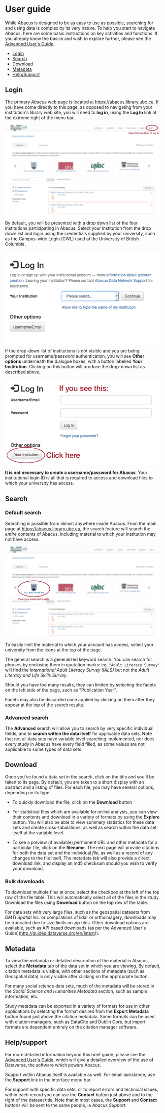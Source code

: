 # User guide

While Abacus is designed to be as easy to use as possible, searching for and using data is complex by its very nature. To help you start to navigate Abacus, here are some basic instructions on key activities and functions. If you already know the basics and wish to explore further, please see the [Advanced User's Guide](http://guides.dataverse.org/en/latest).
 
- [Login](#login)
- [Search](#search)
- [Download](#download)
- [Metadata](#metadata)
- [Help/Support](#help)

## <a name='login' />Login

The primary *Abacus* web page is located at <https://abacus.library.ubc.ca>. If you have come directly to this page, as opposed to navigating from your institution's library web site, you will need to **log in**, using the **Log In** link at the extreme right of the menu bar.

![Where to login](images/login.png)

By default, you will be presented with a drop down list of the four institutions participating in Abacus. Select your institution from the drop down list and login using the credentials supplied by your university, such as the Campus-wide Login (CWL) used at the University of British Columbia.

![Login screen](images/selectscreen.png)

If the drop-down list of institutions is not visible and you are being prompted for username/password authentication, you will see **Other options**  underneath the dialogue boxes, with a button labelled **Your Institution**. Clicking on this button will produce the drop-down list as described above.

![Switch to institutional login](images/switch.png)

**It is not necessary to create a username/password for Abacus**. Your institutional login ID is all that is required to access and download files to which your university has access.

## <a name='search' />Search

### Default search
Searching is possible from almost anywhere inside Abacus. From the main page at <https://abacus.library.ubc.ca>, the search feature will search the *entire* contents of Abacus, including material to which your institution may not have access.

![Your institution's data](images/institution.png)

To easily limit the material to which your account has access, select your university from the icons at the top of the page.

The general search is a generalized keyword search. You can search for phrases by enclosing them in quotation marks: eg. `"Adult Literacy Survey"`  will find the *International Adult Literacy Survey (IALS)* but not the *Adult Literacy and Life Skills Survey*.  

Should you have too many results, they can limited by selecting the facets on the left side of the page, such as "Publication Year".

Facets may also be discarded once applied by clicking on them after they appear at the top of the search results.


### Advanced search

The **Advanced** search will allow you to search by very specific individual fields, and to **search within the data itself** for applicable data sets. Note that not all data sets have variable level searching implemented, nor does every study in Abacus have every field filled, as some values are not applicable to some types of data sets.

## <a name='download' />Download

Once you've found a data set in the search, click on the title and you'll be taken to its page. By default, you are taken to a short display with an abstract and a listing of files. For each file, you may have several options, depending on its type.

* To quickly download the file, click on the **Download** button

* For statistical files which are available for online analysis, you can view their contents and download in a variety of formats by using the **Explore** button. You will also be able to view summary statistics for these data sets and create cross-tabulations, as well as search within the data set itself at the variable level.

* To see a preview (if available),permanent URL and other metadata for a particular file, click on the **filename**. The next page will provide citations for both the data set and the individual *file*, as well as a record of any changes to the file itself. The metadata tab will also provide a direct download link, and display an md5 checksum should you wish to verify your download.

### Bulk downloads

To download multiple files at once, select the checkbox at the left of the top row of the file table. This will automatically select all of the files in the study. Download the files using **Download** button on the top row of the table. 

For data sets with very large files, such as the geospatial datasets from *DMTI Spatial Inc.* or compilations of lidar or orthoimagery, downloads may be truncated due to size limits on zip files. Other download options are available, such as API based downloads (as per the Advanced User's Guide](http://guides.dataverse.org/en/latest)).

## <a name='metadata' />Metadata

To view the metadata or detailed description of the material in Abacus, select the **Metadata** tab of the data set in which you are viewing. By default, citation metadata is visible, with other sections of metadata (such as Geospatial data) is only visible after clicking on the appropriate button. 

For many social science data sets, much of the metadata will be stored in the *Social Science and Humanities Metadata* section, such as sample information, etc.

Study metadata can be exported in a variety of formats for use in other applications by selecting the format desired from the **Export Metadata** button found just above the citation metadata. Some formats can be used with citation managers, such as DataCite and Dublin Core, but import formats are dependent entirely on the citation manager software.

## <a name='help' />Help/support

For more detailed information beyond this brief guide, please see the [Advanced User's Guide](http://guides.dataverse.org/en/latest), which will give a detailed overview of the use of Dataverse, the software which powers Abacus.

Support within Abacus itself is available as well. For email assistance, use the **Support** link in the interface menu bar.

For support with specific data sets, or to report errors and technical issues, within each record you can use the **Contact** button just above and to the right of the dataset title. Note that in most cases, the **Support** and **Contact** buttons will be sent to the same people, ie *Abacus Support*.


